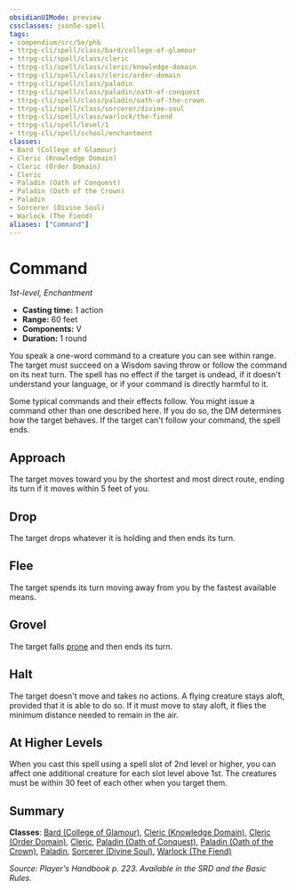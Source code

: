 ```yaml
---
obsidianUIMode: preview
cssclasses: json5e-spell
tags:
- compendium/src/5e/phb
- ttrpg-cli/spell/class/bard/college-of-glamour
- ttrpg-cli/spell/class/cleric
- ttrpg-cli/spell/class/cleric/knowledge-domain
- ttrpg-cli/spell/class/cleric/order-domain
- ttrpg-cli/spell/class/paladin
- ttrpg-cli/spell/class/paladin/oath-of-conquest
- ttrpg-cli/spell/class/paladin/oath-of-the-crown
- ttrpg-cli/spell/class/sorcerer/divine-soul
- ttrpg-cli/spell/class/warlock/the-fiend
- ttrpg-cli/spell/level/1
- ttrpg-cli/spell/school/enchantment
classes:
- Bard (College of Glamour)
- Cleric (Knowledge Domain)
- Cleric (Order Domain)
- Cleric
- Paladin (Oath of Conquest)
- Paladin (Oath of the Crown)
- Paladin
- Sorcerer (Divine Soul)
- Warlock (The Fiend)
aliases: ["Command"]
---
```

# Command
*1st-level, Enchantment*  

- **Casting time:** 1 action
- **Range:** 60 feet
- **Components:** V
- **Duration:** 1 round

You speak a one-word command to a creature you can see within range. The target must succeed on a Wisdom saving throw or follow the command on its next turn. The spell has no effect if the target is undead, if it doesn't understand your language, or if your command is directly harmful to it.

Some typical commands and their effects follow. You might issue a command other than one described here. If you do so, the DM determines how the target behaves. If the target can't follow your command, the spell ends.

## Approach

The target moves toward you by the shortest and most direct route, ending its turn if it moves within 5 feet of you.

## Drop

The target drops whatever it is holding and then ends its turn.

## Flee

The target spends its turn moving away from you by the fastest available means.

## Grovel

The target falls [prone](/3-Mechanics/CLI/rules/conditions.md#prone) and then ends its turn.

## Halt

The target doesn't move and takes no actions. A flying creature stays aloft, provided that it is able to do so. If it must move to stay aloft, it flies the minimum distance needed to remain in the air.

## At Higher Levels

When you cast this spell using a spell slot of 2nd level or higher, you can affect one additional creature for each slot level above 1st. The creatures must be within 30 feet of each other when you target them.

## Summary

**Classes**: [Bard (College of Glamour)](/3-Mechanics/CLI/classes/bard-college-of-glamour-xge.md), [Cleric (Knowledge Domain)](/3-Mechanics/CLI/classes/cleric-knowledge-domain.md), [Cleric (Order Domain)](/3-Mechanics/CLI/classes/cleric-order-domain-tce.md), [Cleric](/3-Mechanics/CLI/classes/cleric.md), [Paladin (Oath of Conquest)](/3-Mechanics/CLI/classes/paladin-oath-of-conquest-xge.md), [Paladin (Oath of the Crown)](/3-Mechanics/CLI/classes/paladin-oath-of-the-crown-scag.md), [Paladin](/3-Mechanics/CLI/classes/paladin.md), [Sorcerer (Divine Soul)](/3-Mechanics/CLI/classes/sorcerer-divine-soul-xge.md), [Warlock (The Fiend)](/3-Mechanics/CLI/classes/warlock-the-fiend.md)

*Source: Player's Handbook p. 223. Available in the SRD and the Basic Rules.*